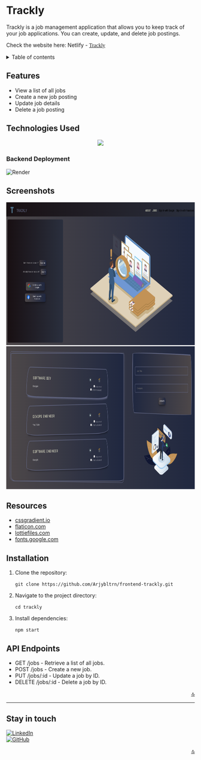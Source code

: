 # Trackly

Trackly is a job management application that allows you to keep track of your job applications. You can create, update, and delete job postings.

Check the website here:
Netlify - <a href="https://legendary-halva-8abb3f.netlify.app/" target="_blank"><span style="font-family:Source Code Pro">Trackly</span></a>

<details>
<summary> Table of contents</summary>
<li><a href="#features">Features</a></li>
<li><a href="#technologies-used">Technologies Used</a></li>
<li><a href="#screenshots">Screenshots</a></li>
<li><a href="#getting-started">Getting Started</a></li>
<li><a href="#future-enhancements">Future Enhancements</a></li>
<li><a href="#github-stats">GitHub Stats</a></li>
</details>

## Features

- View a list of all jobs
- Create a new job posting
- Update job details
- Delete a job posting

## Technologies Used

<p align="center">
  <a href="https://skillicons.dev">
    <img src="https://skillicons.dev/icons?i=react,css,html,sass,nodejs,express,mongodb,netlify,perline=3" />
  </a>
</p>




### Backend Deployment
<p align="center">

![Render](https://img.shields.io/badge/Render-%46E3B7.svg?style=for-the-badge&logo=render&logoColor=white)

</p>

## Screenshots

<img src="src/md_imgs/landing.png" width="700" height="381" alt="landing" />
<img src="src/md_imgs/index.png" width="700" height="381" alt="index" />

## Resources

- <a href="https://cssgradient.io/" target="_blank"><span>cssgradient.io</span></a>
- <a href="https://flaticon.com/" target="_blank"><span>flaticon.com</span></a>
- <a href="https://lottiefiles.com/" target="_blank"><span>lottiefiles.com</span></a>
- <a href="https://fonts.google.com/" target="_blank"><span>fonts.google.com</span></a>


  

## Installation

1. Clone the repository:

   ```shell
   git clone https://github.com/Arjybltrn/frontend-trackly.git
2. Navigate to the project directory:

   ```shell
   cd trackly
3. Install dependencies:

   ```shell
   npm start
## API Endpoints
- GET /jobs - Retrieve a list of all jobs.
- POST /jobs - Create a new job.
- PUT /jobs/:id - Update a job by ID.
- DELETE /jobs/:id - Delete a job by ID.




<div align="right">
    <a href="#top">🔝</a>
</div>

---

## Stay in touch
[![LinkedIn][linkedin-img]][linkedin-url]<br>
[![GitHub][github-img]][github-url]<br>



<div align="right">
    <a href="#top">🔝</a>
</div>


[github-img]: https://img.shields.io/badge/GitHub-100000?style=for-the-badge&logo=github&logoColor=white

[github-url]: https://github.com/Arjybltrn

[linkedin-img]: https://img.shields.io/badge/LinkedIn-0077B5?style=for-the-badge&logo=linkedin&logoColor=white

[linkedin-url]: https://www.linkedin.com/in/arjaybeltran/